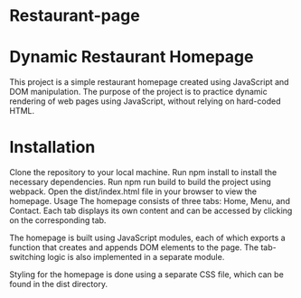 # Restaurant-page

# Dynamic Restaurant Homepage
This project is a simple restaurant homepage created using JavaScript and DOM manipulation. The purpose of the project is to practice dynamic rendering of web pages using JavaScript, without relying on hard-coded HTML.

# Installation
Clone the repository to your local machine.
Run npm install to install the necessary dependencies.
Run npm run build to build the project using webpack.
Open the dist/index.html file in your browser to view the homepage.
Usage
The homepage consists of three tabs: Home, Menu, and Contact. Each tab displays its own content and can be accessed by clicking on the corresponding tab.

The homepage is built using JavaScript modules, each of which exports a function that creates and appends DOM elements to the page. The tab-switching logic is also implemented in a separate module.

Styling for the homepage is done using a separate CSS file, which can be found in the dist directory.
